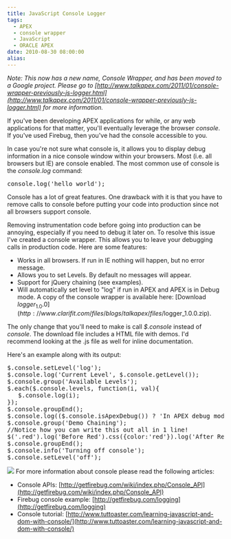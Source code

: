 ```yaml
---
title: JavaScript Console Logger
tags:
  - APEX
  - console wrapper
  - JavaScript
  - ORACLE APEX
date: 2010-08-30 08:00:00
alias:
---
```


<span style="font-style: italic;">Note: This now has a new name, Console Wrapper, and has been moved to a Google project. Please go to [http://www.talkapex.com/2011/01/console-wrapper-previously-js-logger.html](http://www.talkapex.com/2011/01/console-wrapper-previously-js-logger.html) for more information.</span>

If you've been developing APEX applications for while, or any web applications for that matter, you'll eventually leverage the browser <span style="font-style: italic;">console</span>. If you've used Firebug, then you've had the console accessible to you.

In case you're not sure what console is, it allows you to display debug information in a nice console window within your browsers. Most (i.e. all browsers but IE) are console enabled. The most common use of console is the <span style="font-style: italic;">console.log</span> command:
<pre class="brush: js">
console.log('hello world');</pre>
Console has a lot of great features. One drawback with it is that you have to remove calls to console before putting your code into production since not all browsers support console.

Removing instrumentation code before going into production can be annoying, especially if you need to debug it later on. To resolve this issue I've created a console wrapper. This allows you to leave your debugging calls in production code. Here are some features:

*   Works in all browsers. If run in IE nothing will happen, but no error message.
*   Allows you to set Levels. By default no messages will appear.
*   Support for jQuery chaining (see examples).
*   Will automatically set level to "log" if run in APEX and APEX is in Debug mode.
A copy of the console wrapper is available here: [Download $logger_1.0.0](http://www.clarifit.com/files/blogs/talkapex/files/$logger_1.0.0.zip).

The only change that you'll need to make is call <span style="font-style: italic;">$.console</span> instead of <span style="font-style: italic;">console</span>. The download file includes a HTML file with demos. I'd recommend looking at the .js file as well for inline documentation. 

Here's an example along with its output:
<pre class="brush: js">
$.console.setLevel('log');
$.console.log('Current Level', $.console.getLevel());
$.console.group('Available Levels');
$.each($.console.levels, function(i, val){
   $.console.log(i);
});
$.console.groupEnd();
$.console.log(($.console.isApexDebug()) ? 'In APEX debug mode' : 'Not in APEX debug mode');
$.console.group('Demo Chaining');
//Notice how you can write this out all in 1 line!
$('.red').log('Before Red').css({color:'red'}).log('After Red');
$.console.groupEnd();
$.console.info('Turning off console');
$.console.setLevel('off');</pre>
[![](http://1.bp.blogspot.com/_33EF80fk9sM/THsX53hIU6I/AAAAAAAADzA/TWxAfdmQ_ng/s400/logger_demo.jpg)](http://1.bp.blogspot.com/_33EF80fk9sM/THsX53hIU6I/AAAAAAAADzA/TWxAfdmQ_ng/s1600/logger_demo.jpg)
For more information about console please read the following articles:

- Console APIs: [http://getfirebug.com/wiki/index.php/Console_API](http://getfirebug.com/wiki/index.php/Console_API)
- Firebug console example: [http://getfirebug.com/logging](http://getfirebug.com/logging)
- Console tutorial: [http://www.tuttoaster.com/learning-javascript-and-dom-with-console/](http://www.tuttoaster.com/learning-javascript-and-dom-with-console/)
